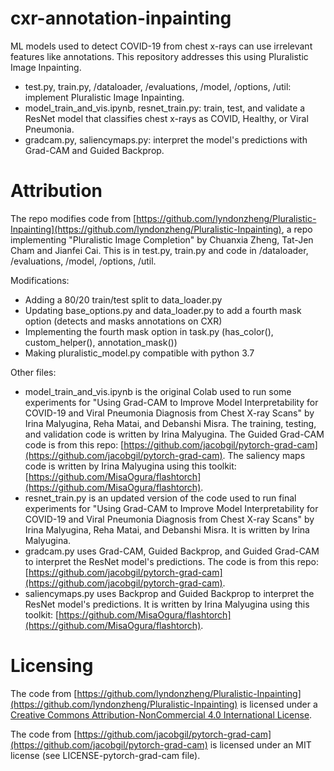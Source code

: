 # cxr-annotation-inpainting

ML models used to detect COVID-19 from chest x-rays can use irrelevant features like annotations. This repository addresses this using Pluralistic Image Inpainting.

* test.py, train.py, /dataloader, /evaluations, /model, /options, /util: implement Pluralistic Image Inpainting. 
* model_train_and_vis.ipynb, resnet_train.py: train, test, and validate a ResNet model that classifies chest x-rays as COVID, Healthy, or Viral Pneumonia. 
* gradcam.py, saliencymaps.py: interpret the model's predictions with Grad-CAM and Guided Backprop.

# Attribution

The repo modifies code from [https://github.com/lyndonzheng/Pluralistic-Inpainting](https://github.com/lyndonzheng/Pluralistic-Inpainting), a repo implementing  "Pluralistic Image Completion" by Chuanxia Zheng, Tat-Jen Cham and Jianfei Cai. This is in test.py, train.py and code in /dataloader, /evaluations, /model, /options, /util.

Modifications:
* Adding a 80/20 train/test split to data_loader.py
* Updating base_options.py and data_loader.py to add a fourth mask option (detects and masks annotations on CXR)
* Implementing the fourth mask option in task.py (has_color(), custom_helper(), annotation_mask())
* Making pluralistic_model.py compatible with python 3.7

Other files:
* model_train_and_vis.ipynb is the original Colab used to run some experiments for "Using Grad-CAM to Improve Model Interpretability for COVID-19 and Viral Pneumonia Diagnosis from Chest X-ray Scans" by Irina Malyugina, Reha Matai, and Debanshi Misra. The training, testing, and validation code is written by Irina Malyugina. The Guided Grad-CAM code is from this repo: [https://github.com/jacobgil/pytorch-grad-cam](https://github.com/jacobgil/pytorch-grad-cam). The saliency maps code is written by Irina Malyugina using this toolkit: [https://github.com/MisaOgura/flashtorch](https://github.com/MisaOgura/flashtorch).
* resnet_train.py is an updated version of the code used to run final experiments for "Using Grad-CAM to Improve Model Interpretability for COVID-19 and Viral Pneumonia Diagnosis from Chest X-ray Scans" by Irina Malyugina, Reha Matai, and Debanshi Misra. It is written by Irina Malyugina.
* gradcam.py uses Grad-CAM, Guided Backprop, and Guided Grad-CAM to interpret the ResNet model's predictions. The code is from this repo: [https://github.com/jacobgil/pytorch-grad-cam](https://github.com/jacobgil/pytorch-grad-cam).
* saliencymaps.py uses Backprop and Guided Backprop to interpret the ResNet model's predictions. It is written by Irina Malyugina using this toolkit: [https://github.com/MisaOgura/flashtorch](https://github.com/MisaOgura/flashtorch).

# Licensing

The code from [https://github.com/lyndonzheng/Pluralistic-Inpainting](https://github.com/lyndonzheng/Pluralistic-Inpainting) is licensed under a [Creative Commons Attribution-NonCommercial 4.0 International License](https://creativecommons.org/licenses/by-nc/4.0/legalcode). 

The code from [https://github.com/jacobgil/pytorch-grad-cam](https://github.com/jacobgil/pytorch-grad-cam) is licensed under an MIT license (see LICENSE-pytorch-grad-cam file).
